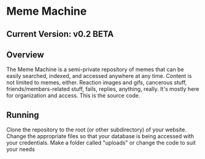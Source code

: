 # Meme Machine

## Current Version: v0.2 BETA

## Overview

The Meme Machine is a semi-private repository of memes that can be easily searched, indexed, and accessed anywhere at any time. Content is not limited to memes, either. Reaction images and gifs, cancerous stuff, friends/members-related stuff, fails, replies, anything, really. It's mostly here for organization and access. This is the source code.

## Running

Clone the repository to the root (or other subdirectory) of your website. Change the appropriate files so that your database is being accessed with your credentials. Make a folder called "uploads" or change the code to suit your needs

